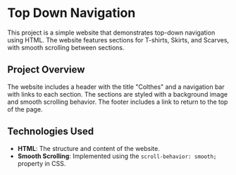 # Top Down Navigation

This project is a simple website that demonstrates top-down navigation using HTML. The website features sections for T-shirts, Skirts, and Scarves, with smooth scrolling between sections.

## Project Overview

The website includes a header with the title "Colthes" and a navigation bar with links to each section. The sections are styled with a background image and smooth scrolling behavior. The footer includes a link to return to the top of the page.

## Technologies Used


- **HTML**: The structure and content of the website.
- **Smooth Scrolling**: Implemented using the `scroll-behavior: smooth;` property in CSS.
